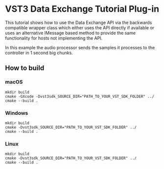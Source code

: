#  VST3 Data Exchange Tutorial Plug-in

This tutorial shows how to use the Data Exchange API via the backwards compatible wrapper class which either uses the API directly if available or uses an alternative IMessage based method to provide the same functionality for hosts not implementing the API.

In this example the audio processor sends the samples it processes to the controller in 1 second big chunks.

## How to build

### macOS

	mkdir build
	cmake -GXcode -Dvst3sdk_SOURCE_DIR="PATH_TO_YOUR_VST_SDK_FOLDER" ../
	cmake --build .

### Windows

	mkdir build
	cmake -Dvst3sdk_SOURCE_DIR="PATH_TO_YOUR_VST_SDK_FOLDER" ../
	cmake --build .

### Linux

	mkdir build
	cmake -Dvst3sdk_SOURCE_DIR="PATH_TO_YOUR_VST_SDK_FOLDER" ../
	cmake --build .
